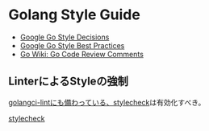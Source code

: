 # Golang Style Guide

- [Google Go Style Decisions](https://google.github.io/styleguide/go/decisions)
- [Google Go Style Best Practices](https://google.github.io/styleguide/go/best-practices)
- [Go Wiki: Go Code Review Comments](https://go.dev/wiki/CodeReviewComments)

## LinterによるStyleの強制

[golangci-lintにも備わっている、stylecheck](https://golangci-lint.run/usage/linters/#stylecheck)は有効化すべき。

[stylecheck](https://github.com/dominikh/go-tools/tree/master/stylecheck)
